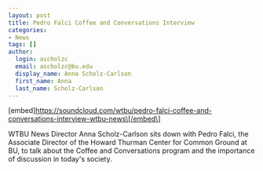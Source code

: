 ```yaml
---
layout: post
title: Pedro Falci Coffee and Conversations Interview
categories:
- News
tags: []
author:
  login: ascholzc
  email: ascholzc@bu.edu
  display_name: Anna Scholz-Carlson
  first_name: Anna
  last_name: Scholz-Carlson
---
```

\[embed\]https://soundcloud.com/wtbu/pedro-falci-coffee-and-conversations-interview-wtbu-news\[/embed\]

WTBU News Director Anna Scholz-Carlson sits down with Pedro Falci, the Associate Director of the Howard Thurman Center for Common Ground at BU, to talk about the Coffee and Conversations program and the importance of discussion in today's society.